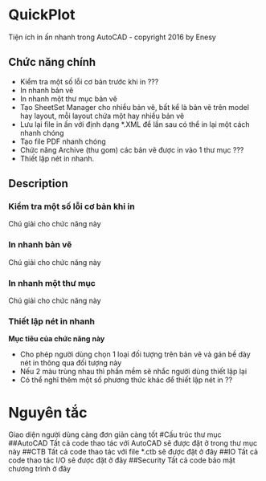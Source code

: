 # QuickPlot
Tiện ích in ấn nhanh trong AutoCAD - copyright 2016 by Enesy
## Chức năng chính
* Kiểm tra một số lỗi cơ bản trước khi in ???
* In nhanh bản vẽ
* In nhanh một thư mục bản vẽ
* Tạo SheetSet Manager cho nhiều bản vẽ, bất kể là bản vẽ trên model hay layout, mỗi layout chứa một hay nhiều bản vẽ
* Lưu lại file in ấn với định dạng *.XML để lần sau có thể in lại một cách nhanh chóng
* Tạo file PDF nhanh chóng
* Chức năng Archive (thu gom) các bản vẽ được in vào 1 thư mục ???
* Thiết lập nét in nhanh.

## Description
### Kiểm tra một số lỗi cơ bản khi in
Chú giải cho chức năng này
### In nhanh bản vẽ
Chú giải cho chức năng này
### In nhanh một thư mục
Chú giải cho chức năng này
### Thiết lập nét in nhanh
**Mục tiêu của chức năng này**
* Cho phép người dùng chọn 1 loại đối tượng trên bản vẽ và gán bề dày nét in thông qua đối tượng này
* Nếu 2 màu trùng nhau thì phần mềm sẽ nhắc người dùng thiết lập lại
* Có thể nghĩ thêm một số phương thức khác để thiết lập nét in ??

# Nguyên tắc
Giao diện người dùng càng đơn giản càng tốt
#Cấu trúc thư mục
##AutoCAD
Tất cả code thao tác với AutoCAD sẽ được đặt ở trong thư mục này
##CTB
Tất cả code thao tác với file *.ctb sẽ được đặt ở đây
##IO
Tất cả code thao tác I/O sẽ được đặt ở đây
##Security
Tất cả code bảo mật chương trình ở đây

